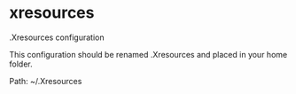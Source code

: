 # xresources
.Xresources configuration

This configuration should be renamed .Xresources and placed in your home folder.

Path: ~/.Xresources
